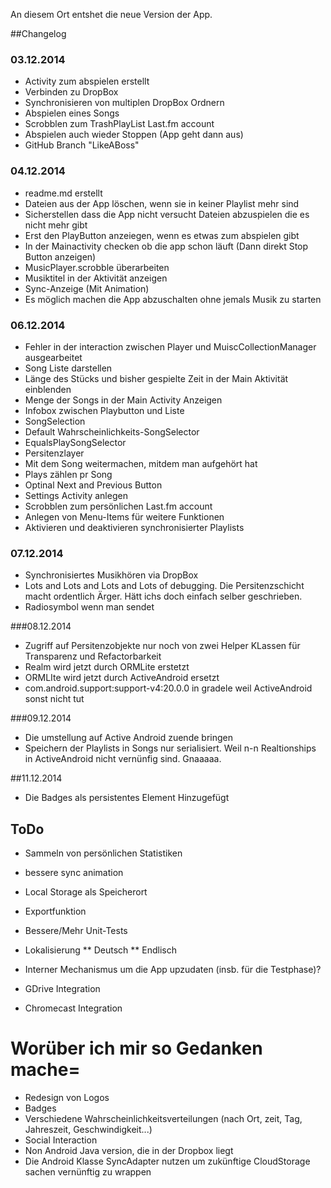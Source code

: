An diesem Ort entshet die neue Version der App.

##Changelog
### 03.12.2014
* Activity zum abspielen erstellt
* Verbinden zu DropBox
* Synchronisieren von multiplen DropBox Ordnern
* Abspielen eines Songs
* Scrobblen zum TrashPlayList Last.fm account
* Abspielen auch wieder Stoppen (App geht dann aus)
* GitHub Branch "LikeABoss"

### 04.12.2014
* readme.md erstellt
* Dateien aus der App löschen, wenn sie in keiner Playlist mehr sind
* Sicherstellen dass die App nicht versucht Dateien abzuspielen die es nicht mehr gibt
* Erst den PlayButton anzeiegen, wenn es etwas zum abspielen gibt
* In der Mainactivity checken ob die app schon läuft (Dann direkt Stop Button anzeigen)
* MusicPlayer.scrobble überarbeiten
* Musiktitel in der Aktivität anzeigen
* Sync-Anzeige (Mit Animation)
* Es möglich machen die App abzuschalten ohne jemals Musik zu starten

### 06.12.2014
* Fehler in der interaction zwischen Player und MuiscCollectionManager ausgearbeitet
* Song Liste darstellen
* Länge des Stücks und bisher gespielte Zeit in der Main Aktivität einblenden
* Menge der Songs in der Main Activity Anzeigen
* Infobox zwischen Playbutton und Liste
* SongSelection
 * Default Wahrscheinlichkeits-SongSelector
 * EqualsPlaySongSelector
* Persitenzlayer
* Mit dem Song weitermachen, mitdem man aufgehört hat
* Plays zählen pr Song
* Optinal Next and Previous Button
* Settings Activity anlegen
* Scrobblen zum persönlichen Last.fm account
* Anlegen von Menu-Items für weitere Funktionen
* Aktivieren und deaktivieren synchronisierter Playlists

### 07.12.2014
* Synchronisiertes Musikhören via DropBox
* Lots and Lots and Lots and Lots of debugging. Die Persitenzschicht macht ordentlich Ärger. Hätt ichs doch einfach selber geschrieben.
* Radiosymbol wenn man sendet

###08.12.2014
* Zugriff auf Persitenzobjekte nur noch von zwei Helper KLassen für Transparenz und Refactorbarkeit
* Realm wird jetzt durch ORMLite erstetzt
* ORMLIte wird jetzt durch ActiveAndroid ersetzt
* com.android.support:support-v4:20.0.0 in gradele weil ActiveAndroid sonst nicht tut

###09.12.2014
* Die umstellung auf Active Android zuende bringen
* Speichern der Playlists in Songs nur serialisiert. Weil n-n Realtionships in ActiveAndroid nicht vernünfig sind. Gnaaaaa.

##11.12.2014
* Die Badges als persistentes Element Hinzugefügt 

## ToDo
* Sammeln von persönlichen Statistiken
* bessere sync animation
* Local Storage als Speicherort
* Exportfunktion 


* Bessere/Mehr Unit-Tests

* Lokalisierung
** Deutsch
** Endlisch

* Interner Mechanismus um die App upzudaten (insb. für die Testphase)?

* GDrive Integration
* Chromecast Integration

# Worüber ich mir so Gedanken mache=
* Redesign von Logos
* Badges
* Verschiedene Wahrscheinlichkeitsverteilungen (nach Ort, zeit, Tag, Jahreszeit, Geschwindigkeit...)
* Social Interaction
* Non Android Java version, die in der Dropbox liegt
* Die Android Klasse SyncAdapter nutzen um zukünftige CloudStorage sachen vernünftig zu wrappen